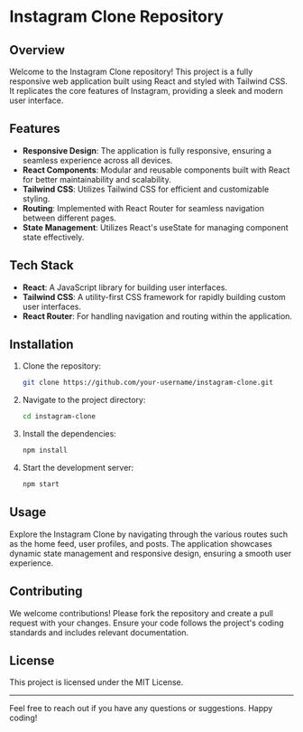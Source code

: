 # Instagram Clone Repository

## Overview

Welcome to the Instagram Clone repository! This project is a fully responsive web application built using React and styled with Tailwind CSS. It replicates the core features of Instagram, providing a sleek and modern user interface.

## Features

- **Responsive Design**: The application is fully responsive, ensuring a seamless experience across all devices.
- **React Components**: Modular and reusable components built with React for better maintainability and scalability.
- **Tailwind CSS**: Utilizes Tailwind CSS for efficient and customizable styling.
- **Routing**: Implemented with React Router for seamless navigation between different pages.
- **State Management**: Utilizes React's useState for managing component state effectively.

## Tech Stack

- **React**: A JavaScript library for building user interfaces.
- **Tailwind CSS**: A utility-first CSS framework for rapidly building custom user interfaces.
- **React Router**: For handling navigation and routing within the application.

## Installation

1. Clone the repository:
   ```bash
   git clone https://github.com/your-username/instagram-clone.git
   ```
2. Navigate to the project directory:
   ```bash
   cd instagram-clone
   ```
3. Install the dependencies:
   ```bash
   npm install
   ```
4. Start the development server:
   ```bash
   npm start
   ```

## Usage

Explore the Instagram Clone by navigating through the various routes such as the home feed, user profiles, and posts. The application showcases dynamic state management and responsive design, ensuring a smooth user experience.

## Contributing

We welcome contributions! Please fork the repository and create a pull request with your changes. Ensure your code follows the project's coding standards and includes relevant documentation.

## License

This project is licensed under the MIT License.

---

Feel free to reach out if you have any questions or suggestions. Happy coding!
